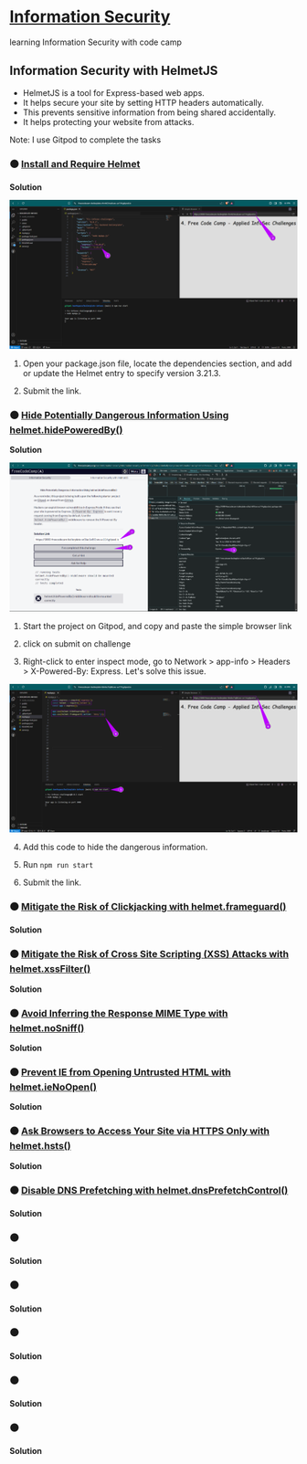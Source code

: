 # [Information Security](https://www.freecodecamp.org/learn/information-security/)
learning Information Security with code camp

## Information Security with HelmetJS

- HelmetJS is a tool for Express-based web apps.
- It helps secure your site by setting HTTP headers automatically.
- This prevents sensitive information from being shared accidentally.
- It helps protecting your website from attacks.

Note: I use Gitpod to complete the tasks

### ⚫ [Install and Require Helmet](https://www.freecodecamp.org/learn/information-security/information-security-with-helmetjs/install-and-require-helmet)

**Solution**

![Solution](img/day1.png)

1. Open your package.json file, locate the dependencies section, and add or update the Helmet entry to specify version 3.21.3.

2. Submit the link.

### ⚫ [Hide Potentially Dangerous Information Using helmet.hidePoweredBy()](https://www.freecodecamp.org/learn/information-security/information-security-with-helmetjs/hide-potentially-dangerous-information-using-helmet-hidepoweredby)

**Solution**

![Solution](img/day2_1.png)

1. Start the project on Gitpod, and copy and paste the simple browser link

2. click on submit on challenge

3. Right-click to enter inspect mode, go to Network > app-info > Headers > X-Powered-By: Express. Let's solve this issue. 

![Solution](img/day2_2.png)

4. Add this code to hide the dangerous information.

5. Run `npm run start`

6. Submit the link.

### ⚫ [Mitigate the Risk of Clickjacking with helmet.frameguard()](https://www.freecodecamp.org/learn/information-security/information-security-with-helmetjs/mitigate-the-risk-of-clickjacking-with-helmet-frameguard)

**Solution**

### ⚫ [Mitigate the Risk of Cross Site Scripting (XSS) Attacks with helmet.xssFilter()](https://www.freecodecamp.org/learn/information-security/information-security-with-helmetjs/mitigate-the-risk-of-cross-site-scripting-xss-attacks-with-helmet-xssfilter)

**Solution**

### ⚫ [Avoid Inferring the Response MIME Type with helmet.noSniff()](https://www.freecodecamp.org/learn/information-security/information-security-with-helmetjs/avoid-inferring-the-response-mime-type-with-helmet-nosniff)

**Solution**

### ⚫ [Prevent IE from Opening Untrusted HTML with helmet.ieNoOpen()](https://www.freecodecamp.org/learn/information-security/information-security-with-helmetjs/prevent-ie-from-opening-untrusted-html-with-helmet-ienoopen)

**Solution**

### ⚫ [Ask Browsers to Access Your Site via HTTPS Only with helmet.hsts()](https://www.freecodecamp.org/learn/information-security/information-security-with-helmetjs/ask-browsers-to-access-your-site-via-https-only-with-helmet-hsts)

**Solution**

### ⚫ [Disable DNS Prefetching with helmet.dnsPrefetchControl()](https://www.freecodecamp.org/learn/information-security/information-security-with-helmetjs/disable-dns-prefetching-with-helmet-dnsprefetchcontrol)

**Solution**

### ⚫ []()

**Solution**

### ⚫ []()

**Solution**

### ⚫ []()

**Solution**

### ⚫ []()

**Solution**

### ⚫ []()

**Solution**